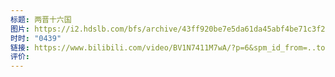 ```yaml
---
标题: 两晋十六国
图片: https://i2.hdslb.com/bfs/archive/43ff920be7e5da61da45abf4be71c3f28c012028.jpg@518w_290h_1c_!web-video-share-cover.webp
时时: "0439"
链接: https://www.bilibili.com/video/BV1N7411M7wA/?p=6&spm_id_from=..top_right_bar_window_history.content.click&vd_source=e815fa5e2c428a98163e9d19be40ec58
评价:
---
```


